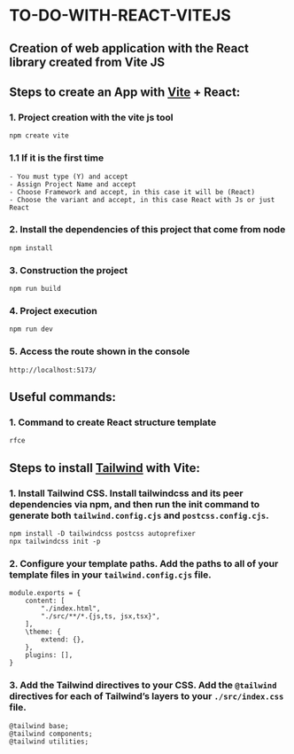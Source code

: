 # TO-DO-WITH-REACT-VITEJS
## Creation of web application with the React library created from Vite JS

## Steps to create an App with [Vite](https://vitejs.dev/guide/) + React:

### 1. Project creation with the vite js tool
    npm create vite
### 1.1 If it is the first time 
    - You must type (Y) and accept
    - Assign Project Name and accept
    - Choose Framework and accept, in this case it will be (React)
    - Choose the variant and accept, in this case React with Js or just React
### 2. Install the dependencies of this project that come from node
    npm install
### 3. Construction the project
    npm run build
### 4. Project execution
    npm run dev
### 5. Access the route shown in the console
    http://localhost:5173/

## Useful commands:

### 1. Command to create React structure template
    rfce

## Steps to install [Tailwind](https://tailwindcss.com/docs/guides/vite) with Vite:

### 1. Install Tailwind CSS. Install tailwindcss and its peer dependencies via npm, and then run the init command to generate both `tailwind.config.cjs` and `postcss.config.cjs`.
    npm install -D tailwindcss postcss autoprefixer
    npx tailwindcss init -p
### 2. Configure your template paths. Add the paths to all of your template files in your `tailwind.config.cjs` file.
    module.exports = {
        content: [
            "./index.html",
            "./src/**/*.{js,ts, jsx,tsx}",
        ],
        \theme: {
            extend: {},
        },
        plugins: [],
    }
### 3. Add the Tailwind directives to your CSS. Add the `@tailwind` directives for each of Tailwind’s layers to your `./src/index.css` file.
    @tailwind base;
    @tailwind components;
    @tailwind utilities;

